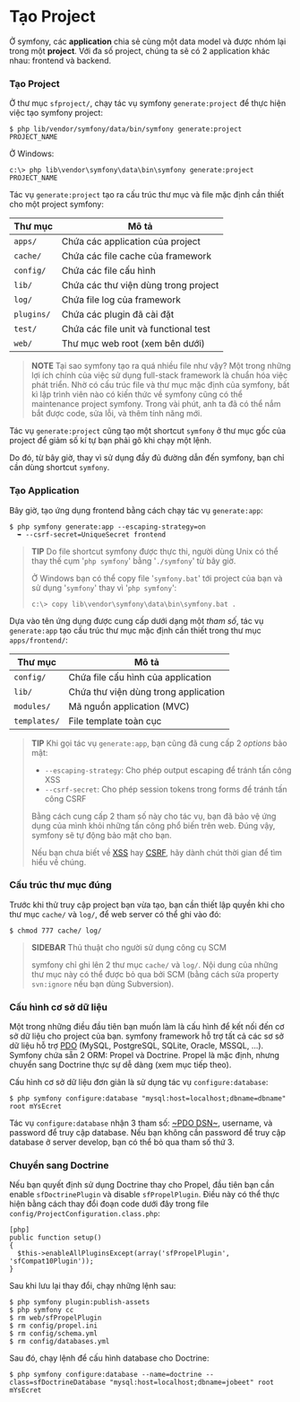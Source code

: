 Tạo Project
=============

Ở symfony, các **application** chia sẻ cùng một data model và được nhóm lại trong một
**project**. Với đa số project, chúng ta sẽ có 2 application khác nhau: frontend và backend.

### Tạo Project

Ở thư mục `sfproject/`, chạy tác vụ symfony `generate:project` để thực hiện việc tạo symfony project:

    $ php lib/vendor/symfony/data/bin/symfony generate:project PROJECT_NAME

Ở Windows:

    c:\> php lib\vendor\symfony\data\bin\symfony generate:project PROJECT_NAME

Tác vụ `generate:project` tạo ra cấu trúc thư mục và file mặc định cần thiết cho một project symfony:

 | Thư mục     | Mô tả
 | ----------- | ----------------------------------
 | `apps/`     | Chứa các application của project
 | `cache/`    | Chứa các file cache của framework
 | `config/`   | Chứa các file cấu hình
 | `lib/`      | Chứa các thư viện dùng trong project
 | `log/`      | Chứa file log của framework
 | `plugins/`  | Chứa các plugin đã cài đặt
 | `test/`     | Chứa các file unit và functional test
 | `web/`      | Thư mục web root (xem bên dưới)

>**NOTE**
>Tại sao symfony tạo ra quá nhiều file như vậy? Một trong những lợi ích chính của việc sử dụng full-stack framework là chuẩn hóa việc phát triển. Nhờ có cấu trúc
>file và thư mục mặc định của symfony, bất kì lập trình viên nào có kiến thức về
>symfony cũng có thể maintenance project symfony.
>Trong vài phút, anh ta đã có thể nắm bắt được code, sửa lỗi,
>và thêm tính năng mới.

Tác vụ `generate:project` cũng tạo một shortcut `symfony` ở thư mục gốc của project để giảm số kí tự bạn phải gõ khi chạy một lệnh.

Do đó, từ bây giờ, thay vì sử dụng đầy đủ đường dẫn đến symfony, bạn chỉ cần dùng shortcut `symfony`.

### Tạo Application

Bây giờ, tạo ứng dụng frontend bằng cách chạy tác vụ `generate:app`:

    $ php symfony generate:app --escaping-strategy=on
      ➥ --csrf-secret=UniqueSecret frontend

>**TIP**
>Do file shortcut symfony được thực thi, người dùng Unix có thể thay thế cụm
>'`php symfony`' bằng '`./symfony`' từ bây giờ.
>
>Ở Windows bạn có thể copy file '`symfony.bat`' tới project của bạn và sử dụng
>'`symfony`' thay vì '`php symfony`':
>
>     c:\> copy lib\vendor\symfony\data\bin\symfony.bat .

Dựa vào tên ứng dụng được cung cấp dưới dạng một *tham số*, tác vụ `generate:app` tạo cấu trúc thư mục mặc định cần thiết trong thư mục `apps/frontend/`:

 | Thư mục      | Mô tả
 | ------------ | -------------------------------------
 | `config/`    | Chứa file cấu hình của application
 | `lib/`       | Chứa thư viện dùng trong application
 | `modules/`   | Mã nguồn application (MVC)
 | `templates/` | File template toàn cục

>**TIP**
>Khi gọi tác vụ `generate:app`, bạn cũng đã cung cấp 2 *options* bảo mật:
>
>  * `--escaping-strategy`: Cho phép output escaping để tránh tấn công XSS
>  * `--csrf-secret`: Cho phép session tokens trong forms để tránh tấn công CSRF
>
>Bằng cách cung cấp 2 tham số này cho tác vụ, bạn đã bảo vệ ứng dụng của mình
>khỏi những tấn công phổ biến trên
>web. Đúng vậy, symfony sẽ tự động bảo mật cho bạn.
>
>Nếu bạn chưa biết về
>[XSS](http://en.wikipedia.org/wiki/Cross-site_scripting) hay
>[CSRF](http://en.wikipedia.org/wiki/CSRF), hãy dành chút thời gian để tìm hiểu về chúng.

### Cấu trúc thư mục đúng

Trước khi thử truy cập project bạn vừa tạo, bạn cần thiết lập quyền khi cho thư mục
`cache/` và `log/`, để web server có thể ghi vào đó:

    $ chmod 777 cache/ log/

>**SIDEBAR**
>Thủ thuật cho người sử dụng công cụ SCM
>
>symfony chỉ ghi lên 2 thư mục
>`cache/` và `log/`. Nội dung của những thư mục này có thể được bỏ qua
>bởi SCM (bằng cách sửa property `svn:ignore` nếu bạn dùng Subversion).

### Cấu hình cơ sở dữ liệu

Một trong những điều đầu tiên bạn muốn làm là cấu hình để kết nối đến cơ sở dữ liệu cho project của bạn. symfony framework hỗ trợ tất cả các sơ sở dữ liệu hỗ trợ [PDO]((http://www.php.net/PDO)) (MySQL, PostgreSQL,
SQLite, Oracle, MSSQL, ...). Symfony chứa sẵn 2 ORM: Propel và Doctrine. Propel là mặc định, nhưng chuyển sang Doctrine thực sự dễ dàng (xem mục tiếp theo).

Cấu hình cơ sở dữ liệu đơn giản là sử dụng tác vụ `configure:database`:

    $ php symfony configure:database "mysql:host=localhost;dbname=dbname" root mYsEcret

Tác vụ `configure:database` nhận 3 tham số: [~PDO DSN~](http://www.php.net/manual/en/pdo.drivers.php), username, và password để truy cập database. Nếu bạn không cần password để truy cập database ở server develop, bạn có thể bỏ qua tham số thứ 3.

### Chuyển sang Doctrine

Nếu bạn quyết định sử dụng Doctrine thay cho Propel, đầu tiên bạn cần enable
`sfDoctrinePlugin` và disable `sfPropelPlugin`. Điều này có thể thực hiện bằng cách thay đổi đoạn code dưới đây trong file `config/ProjectConfiguration.class.php`:

    [php]
    public function setup()
    {
      $this->enableAllPluginsExcept(array('sfPropelPlugin', 'sfCompat10Plugin'));
    }

Sau khi lưu lại thay đổi, chạy những lệnh sau:

    $ php symfony plugin:publish-assets
    $ php symfony cc
    $ rm web/sfPropelPlugin
    $ rm config/propel.ini
    $ rm config/schema.yml
    $ rm config/databases.yml

Sau đó, chạy lệnh để cấu hình database cho Doctrine:

    $ php symfony configure:database --name=doctrine --class=sfDoctrineDatabase "mysql:host=localhost;dbname=jobeet" root mYsEcret

